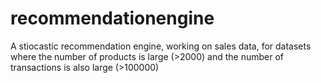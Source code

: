 # recommendationengine
A stiocastic recommendation engine, working on sales data, for datasets where the number of products is large (>2000) and the number of transactions is also large (>100000)
